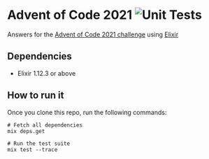 # Advent of Code 2021 ![Unit Tests](https://github.com/brunojppb/adventofcode2021/actions/workflows/tests.yml/badge.svg)

Answers for the [Advent of Code 2021 challenge](https://adventofcode.com/2021) using [Elixir](https://elixir-lang.org/)

## Dependencies

* Elixir 1.12.3 or above

## How to run it

Once you clone this repo, run the following commands:

```shell
# Fetch all dependencies
mix deps.get

# Run the test suite
mix test --trace
```
